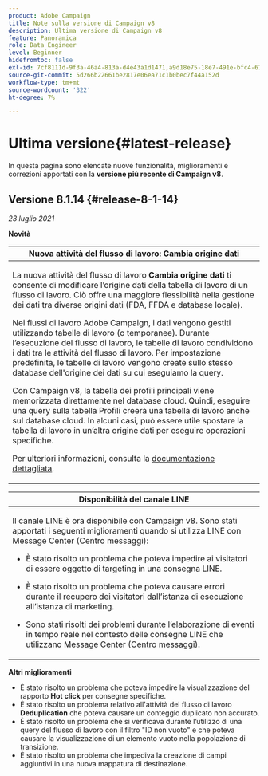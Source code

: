 ```yaml
---
product: Adobe Campaign
title: Note sulla versione di Campaign v8
description: Ultima versione di Campaign v8
feature: Panoramica
role: Data Engineer
level: Beginner
hidefromtoc: false
exl-id: 7cf8111d-9f3a-46a4-813a-d4e43a1d1471,a9d18e75-18e7-491e-bfc4-671c3600396e
source-git-commit: 5d266b22661be2817e06ea71c1b0bec7f44a152d
workflow-type: tm+mt
source-wordcount: '322'
ht-degree: 7%

---
```


# Ultima versione{#latest-release}

In questa pagina sono elencate nuove funzionalità, miglioramenti e correzioni apportati con la **versione più recente di Campaign v8**.

## Versione 8.1.14 {#release-8-1-14}

_23 luglio 2021_

**Novità**

<table>
<thead>
<tr>
<th><strong>Nuova attività del flusso di lavoro: Cambia origine dati</strong><br/></th>
</tr>
</thead>
<tbody>
<tr>
<td>
<p>La nuova attività del flusso di lavoro <b>Cambia origine dati</b> ti consente di modificare l’origine dati della tabella di lavoro di un flusso di lavoro. Ciò offre una maggiore flessibilità nella gestione dei dati tra diverse origini dati (FDA, FFDA e database locale).</p>
<p>Nei flussi di lavoro Adobe Campaign, i dati vengono gestiti utilizzando tabelle di lavoro (o temporanee). Durante l’esecuzione del flusso di lavoro, le tabelle di lavoro condividono i dati tra le attività del flusso di lavoro. Per impostazione predefinita, le tabelle di lavoro vengono create sullo stesso database dell'origine dei dati su cui eseguiamo la query.</p>
<p>Con Campaign v8, la tabella dei profili principali viene memorizzata direttamente nel database cloud. Quindi, eseguire una query sulla tabella Profili creerà una tabella di lavoro anche sul database cloud. In alcuni casi, può essere utile spostare la tabella di lavoro in un’altra origine dati per eseguire operazioni specifiche.</p>
<p>Per ulteriori informazioni, consulta la <a href="../config/workflows.md#change-data-source-activity">documentazione dettagliata</a>.</p>
</td>
</tr>
</tbody>
</table>

<table> 
<thead>
<tr> 
<th> <strong>Disponibilità del canale LINE</strong><br /> </th> 
</tr> 
</thead> 
<tbody> 
<tr> 
<td> <p>Il canale LINE è ora disponibile con Campaign v8. Sono stati apportati i seguenti miglioramenti quando si utilizza LINE con Message Center (Centro messaggi):
</p>
<ul> 
<li><p>È stato risolto un problema che poteva impedire ai visitatori di essere oggetto di targeting in una consegna LINE. 
</p></li>
<li><p>È stato risolto un problema che poteva causare errori durante il recupero dei visitatori dall’istanza di esecuzione all’istanza di marketing.
</p></li>
<li><p>Sono stati risolti dei problemi durante l’elaborazione di eventi in tempo reale nel contesto delle consegne LINE che utilizzano Message Center (Centro messaggi).</p></li>
</ul>
</td> 
</tr> 
</tbody> 
</table>

**Altri miglioramenti**

* È stato risolto un problema che poteva impedire la visualizzazione del rapporto **Hot click** per consegne specifiche.
* È stato risolto un problema relativo all&#39;attività del flusso di lavoro **Deduplication** che poteva causare un conteggio duplicato non accurato.
* È stato risolto un problema che si verificava durante l’utilizzo di una query del flusso di lavoro con il filtro &quot;ID non vuoto&quot; e che poteva causare la visualizzazione di un elemento vuoto nella popolazione di transizione.
* È stato risolto un problema che impediva la creazione di campi aggiuntivi in una nuova mappatura di destinazione.
